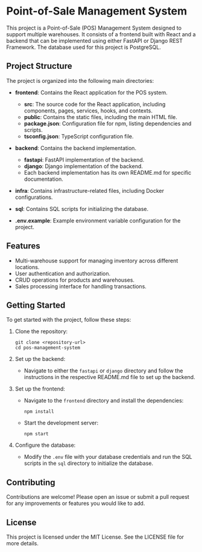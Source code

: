 # Point-of-Sale Management System

This project is a Point-of-Sale (POS) Management System designed to support multiple warehouses. It consists of a frontend built with React and a backend that can be implemented using either FastAPI or Django REST Framework. The database used for this project is PostgreSQL.

## Project Structure

The project is organized into the following main directories:

- **frontend**: Contains the React application for the POS system.
  - **src**: The source code for the React application, including components, pages, services, hooks, and contexts.
  - **public**: Contains the static files, including the main HTML file.
  - **package.json**: Configuration file for npm, listing dependencies and scripts.
  - **tsconfig.json**: TypeScript configuration file.

- **backend**: Contains the backend implementation.
  - **fastapi**: FastAPI implementation of the backend.
  - **django**: Django implementation of the backend.
  - Each backend implementation has its own README.md for specific documentation.

- **infra**: Contains infrastructure-related files, including Docker configurations.
- **sql**: Contains SQL scripts for initializing the database.
- **.env.example**: Example environment variable configuration for the project.

## Features

- Multi-warehouse support for managing inventory across different locations.
- User authentication and authorization.
- CRUD operations for products and warehouses.
- Sales processing interface for handling transactions.

## Getting Started

To get started with the project, follow these steps:

1. Clone the repository:
   ```
   git clone <repository-url>
   cd pos-management-system
   ```

2. Set up the backend:
   - Navigate to either the `fastapi` or `django` directory and follow the instructions in the respective README.md file to set up the backend.

3. Set up the frontend:
   - Navigate to the `frontend` directory and install the dependencies:
     ```
     npm install
     ```
   - Start the development server:
     ```
     npm start
     ```

4. Configure the database:
   - Modify the `.env` file with your database credentials and run the SQL scripts in the `sql` directory to initialize the database.

## Contributing

Contributions are welcome! Please open an issue or submit a pull request for any improvements or features you would like to add.

## License

This project is licensed under the MIT License. See the LICENSE file for more details.
